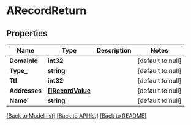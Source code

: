 # ARecordReturn

## Properties
Name | Type | Description | Notes
------------ | ------------- | ------------- | -------------
**DomainId** | **int32** |  | [default to null]
**Type_** | **string** |  | [default to null]
**Ttl** | **int32** |  | [default to null]
**Addresses** | [**[]RecordValue**](RecordValue.md) |  | [default to null]
**Name** | **string** |  | [default to null]

[[Back to Model list]](../README.md#documentation-for-models) [[Back to API list]](../README.md#documentation-for-api-endpoints) [[Back to README]](../README.md)


